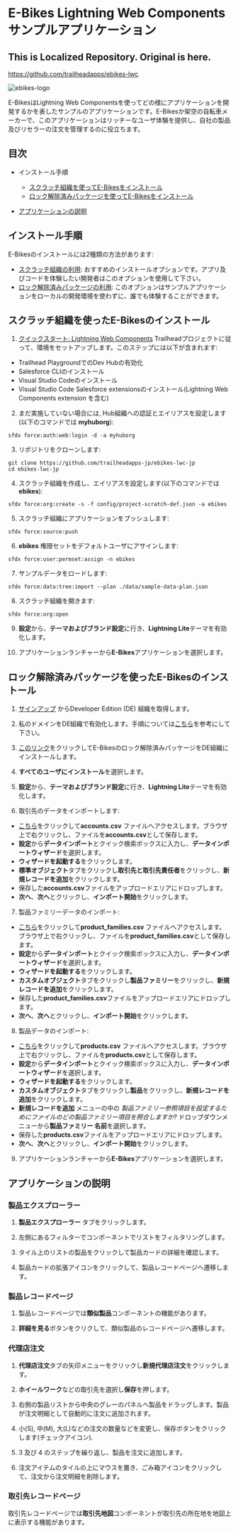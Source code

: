 # E-Bikes Lightning Web Components サンプルアプリケーション
<!--
[![CircleCI](https://circleci.com/gh/trailheadapps-jp/ebikes-lwc-jp.svg?style=svg)](https://circleci.com/gh/trailheadapps-jp/ebikes-lwc-jp)
-->

## This is Localized Repository. Original is here.
https://github.com/trailheadapps/ebikes-lwc

![ebikes-logo](ebikes-logo.png)

E-BikesはLightning Web Componentsを使ってどの様にアプリケーションを開発するかを表したサンプルのアプリケーションです。E-Bikesか架空の自転車メーカーで、このアプリケーションはリッチーなユーザ体験を提供し、自社の製品及びリセラーの注文を管理するのに役立ちます。

## 目次

-   インストール手順

    -   [スクラッチ組織を使ってE-Bikesをインストール](#スクラッチ組織を使ったE-Bikesのインストール)
    -   [ロック解除済みパッケージを使ってE-Bikesをインストール](#ロック解除済みパッケージを使ったE-Bikesのインストール)
<!--
-   [追加のインストール手順](#追加のインストール手順)
-->
-   [アプリケーションの説明](#アプリケーションの説明)

## インストール手順

E-Bikesのインストールには2種類の方法があります:

-   [スクラッチ組織の利用](#スクラッチ組織を使ったE-Bikesのインストール): おすすめのインストールオプションです。アプリ及びコードを体験したい開発者はこのオプションを使用して下さい。
-   [ロック解除済みパッケージの利用](#ロック解除済みパッケージを使ったE-Bikesのインストール): このオプションはサンプルアプリケーションをローカルの開発環境を使わずに、誰でも体験することができます。

## スクラッチ組織を使ったE-Bikesのインストール

1. [クイックスタート: Lightning Web Components](https://trailhead.salesforce.com/ja/content/learn/projects/quick-start-lightning-web-components) Trailheadプロジェクトに従って、環境をセットアップします。このステップには以下が含まれます:

-   Trailhead PlaygroundでのDev Hubの有効化 
-   Salesforce CLIのインストール
-   Visual Studio Codeのインストール
-   Visual Studio Code Salesforce extensionsのインストール(Lightning Web Components extension を含む)

2. まだ実施していない場合には, Hub組織への認証とエイリアスを設定します(以下のコマンドでは **myhuborg**):

```
sfdx force:auth:web:login -d -a myhuborg
```

3. リポジトリをクローンします:

```
git clone https://github.com/trailheadapps-jp/ebikes-lwc-jp
cd ebikes-lwc-jp
```

4. スクラッチ組織を作成し、エイリアスを設定します(以下のコマンドでは**ebikes**):

```
sfdx force:org:create -s -f config/project-scratch-def.json -a ebikes
```

5. スクラッチ組織にアプリケーションをプッシュします:

```
sfdx force:source:push
```

6. **ebikes** 権限セットをデフォルトユーザにアサインします:

```
sfdx force:user:permset:assign -n ebikes
```

7. サンプルデータをロードします:

```
sfdx force:data:tree:import --plan ./data/sample-data-plan.json
```

8. スクラッチ組織を開きます:

```
sfdx force:org:open
```

9. **設定**から、**テーマおよびブランド設定**に行き、**Lightning Lite**テーマを有効化します。

10. アプリケーションランチャーから**E-Bikes**アプリケーションを選択します。

## ロック解除済みパッケージを使ったE-Bikesのインストール

1. [サインアップ](https://developer.salesforce.com/signup) からDeveloper Edition (DE) 組織を取得します。

2. 私のドメインをDE組織で有効化します。手順については[こちら](https://trailhead.salesforce.com/ja/content/learn/modules/identity_login/identity_login_my_domain)を参考にして下さい。

3. [このリンク](https://login.salesforce.com/packaging/installPackage.apexp?p0=04tB0000000KAfOIAW)をクリックしてE-Bikesのロック解除済みパッケージをDE組織にインストールします。

4. **すべてのユーザにインストール**を選択します。

5. **設定**から、**テーマおよびブランド設定**に行き、**Lightning Lite**テーマを有効化します。

6. 取引先のデータをインポートします:

-   [こちら](https://raw.githubusercontent.com/trailheadapps-jp/ebikes-lwc-jp/master/data/accounts.csv)をクリックして**accounts.csv** ファイルへアクセスします。ブラウザ上で右クリックし、ファイルを**accounts.csv**として保存します。
-   **設定**から**データインポート**とクイック検索ボックスに入力し、**データインポートウィザード**を選択します。
-   **ウィザードを起動する**をクリックします。
-   **標準オブジェクト**タブをクリックし**取引先と取引先責任者**をクリックし、**新規レコードを追加**をクリックします。
-   保存した**accounts.csv**ファイルをアップロードエリアにドロップします。
-   **次へ**、**次へ**とクリックし、**インポート開始**をクリックします。

7. 製品ファミリーデータのインポート:

-   [こちら](https://raw.githubusercontent.com/trailheadapps-jp/ebikes-lwc-jp/master/data/product_families.csv)をクリックして**product_families.csv** ファイルへアクセスします。ブラウザ上で右クリックし、ファイルを**product_families.csv**として保存します。
-   **設定**から**データインポート**とクイック検索ボックスに入力し、**データインポートウィザード**を選択します。
-   **ウィザードを起動する**をクリックします。
-   **カスタムオブジェクト**タブをクリックし**製品ファミリー**をクリックし、**新規レコードを追加**をクリックします。
-   保存した**product_families.csv**ファイルをアップロードエリアにドロップします。
-   **次へ**、**次へ**とクリックし、**インポート開始**をクリックします。

8. 製品データのインポート:

-   [こちら](https://raw.githubusercontent.com/trailheadapps-jp/ebikes-lwc-jp/master/data/products.csv)をクリックして**products.csv** ファイルへアクセスします。ブラウザ上で右クリックし、ファイルを**products.csv**として保存します。
-   **設定**から**データインポート**とクイック検索ボックスに入力し、**データインポートウィザード**を選択します。
-   **ウィザードを起動する**をクリックします。
-   **カスタムオブジェクト**タブをクリックし**製品**をクリックし、**新規レコードを追加**をクリックします。
-   **新規レコードを追加** メニューの中の _製品ファミリー参照項目を設定するためにファイルのどの製品ファミリー項目を照合しますか?_ ドロップダウンメニューから**製品ファミリー 名前**を選択します。
-   保存した**products.csv**ファイルをアップロードエリアにドロップします。
-   **次へ**、**次へ**とクリックし、**インポート開始**をクリックします。

9. アプリケーションランチャーから**E-Bikes**アプリケーションを選択します。

<!--
## 追加のインストール手順

このリポジトリトリには、モダンなWeb開発ツールをSalesforce開発のプロセスに統合したり、継続的インテグレーション及び継続的デプロイメントプロセスを実施するのに役立ついくつかのファイルが含まれています。

### コードフォーマット

[Prettier](https://prettier.io/) is a code formatter used to ensure consistent formatting across your code base. To use Prettier with Visual Studio Code, install [this extension](https://marketplace.visualstudio.com/items?itemName=esbenp.prettier-vscode) from the Visual Studio Code Marketplace. The [.prettierignore](/.prettierignore) and [.prettierrc](/.prettierrc) files are provided as part of this repository to control the behavior of the Prettier formatter.

### コードのlint

[ESLint](https://eslint.org/) is a popular JavaScript linting tool used to identify stylistic errors and erroneous constructs. To use ESLint with Visual Studio Code, install [this extension](https://marketplace.visualstudio.com/items?itemName=salesforce.salesforcedx-vscode-lwc) from the Visual Studio Code Marketplace. The [.eslintignore](/.eslintignore) file is provided as part of this repository to exclude specific files from the linting process in the context of Lighning Web Components development.

### Pre-commit hook

This repository also comes with a [package.json](./package.json) file that makes it easy to set up a pre-commit hook that enforces code formatting and linting by running Prettier and ESLint every time you `git commit` changes.

To set up the formatting and linting pre-commit hook:

1. Install [Node.js](https://nodejs.org) if you haven't already done so
2. Run `npm install` in your project's root folder to install the ESLint and Prettier modules (Note: Mac users should verify that Xcode command line tools are installed before running this command.)

Prettier and ESLint will now run automatically every time you commit changes. The commit will fail if linting errors are detected. You can also run the formatting and linting from the command line using the following commands (check out [package.json](./package.json) for the full list):

```
npm run lint:lwc
npm run prettier
```
-->

## アプリケーションの説明

### 製品エクスプローラー

1. **製品エクスプローラー** タブをクリックします。

2. 左側にあるフィルターでコンポーネントでリストをフィルタリングします。

3. タイル上のリストの製品をクリックして製品カードの詳細を確認します。

4. 製品カードの拡張アイコンをクリックして、製品レコードページへ遷移します。

### 製品レコードページ

1. 製品レコードページでは**類似製品**コンポーネントの機能があります。

2. **詳細を見る**ボタンをクリクして、類似製品のレコードページへ遷移します。

### 代理店注文

1. **代理店注文**タブの矢印メニューをクリックし**新規代理店注文**をクリックします。

2. **ホイールワーク**などの取引先を選択し**保存**を押します。

3. 右側の製品リストから中央のグレーのパネルへ製品をドラッグします。製品が注文明細として自動的に注文に追加されます。

4. 小(S), 中(M), 大(L)などの注文の数量などを変更し、保存ボタンをクリックします(チェックアイコン).

5. 3 及び 4 のステップを繰り返し、製品を注文に追加します。

6. 注文アイテムのタイルの上にマウスを置き、ごみ箱アイコンをクリックして、注文から注文明細を削除します。

### 取引先レコードページ

取引先レコードページでは**取引先地図**コンポーネントが取引先の所在地を地図上に表示する機能があります。
